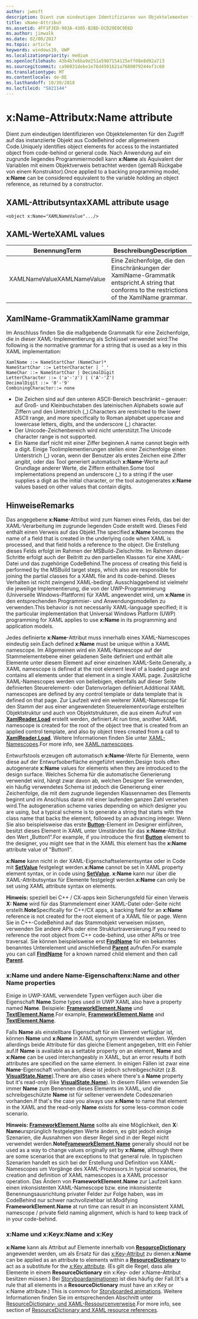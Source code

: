 ```yaml
---
author: jwmsft
description: Dient zum eindeutigen Identifizieren von Objektelementen für den Zugriff auf das instanziierte Objekt aus CodeBehind- oder allgemeinem Code.
title: xName-Attribut
ms.assetid: 4FF1F3ED-903A-4305-B2BD-DCD29E0C9E6D
ms.author: jimwalk
ms.date: 02/08/2017
ms.topic: article
keywords: windows10, UWP
ms.localizationpriority: medium
ms.openlocfilehash: 43b4b7e6ba9e251a5907154125eff08e8d92a713
ms.sourcegitcommit: ca96031debe1e76d4501621a7680079244ef1c60
ms.translationtype: MT
ms.contentlocale: de-DE
ms.lasthandoff: 10/30/2018
ms.locfileid: "5821144"
---
```

# <a name="xname-attribute"></a><span data-ttu-id="b2208-104">x:Name-Attribut</span><span class="sxs-lookup"><span data-stu-id="b2208-104">x:Name attribute</span></span>


<span data-ttu-id="b2208-105">Dient zum eindeutigen Identifizieren von Objektelementen für den Zugriff auf das instanziierte Objekt aus CodeBehind oder allgemeinem Code.</span><span class="sxs-lookup"><span data-stu-id="b2208-105">Uniquely identifies object elements for access to the instantiated object from code-behind or general code.</span></span> <span data-ttu-id="b2208-106">Nach Anwendung auf ein zugrunde liegendes Programmiermodell kann **x:Name** als Äquivalent der Variablen mit einem Objektverweis betrachtet werden (gemäß Rückgabe von einem Konstruktor).</span><span class="sxs-lookup"><span data-stu-id="b2208-106">Once applied to a backing programming model, **x:Name** can be considered equivalent to the variable holding an object reference, as returned by a constructor.</span></span>

## <a name="xaml-attribute-usage"></a><span data-ttu-id="b2208-107">XAML-Attributsyntax</span><span class="sxs-lookup"><span data-stu-id="b2208-107">XAML attribute usage</span></span>

``` syntax
<object x:Name="XAMLNameValue".../>
```

## <a name="xaml-values"></a><span data-ttu-id="b2208-108">XAML-Werte</span><span class="sxs-lookup"><span data-stu-id="b2208-108">XAML values</span></span>

| <span data-ttu-id="b2208-109">Benennung</span><span class="sxs-lookup"><span data-stu-id="b2208-109">Term</span></span> | <span data-ttu-id="b2208-110">Beschreibung</span><span class="sxs-lookup"><span data-stu-id="b2208-110">Description</span></span> |
|------|-------------|
| <span data-ttu-id="b2208-111">XAMLNameValue</span><span class="sxs-lookup"><span data-stu-id="b2208-111">XAMLNameValue</span></span> | <span data-ttu-id="b2208-112">Eine Zeichenfolge, die den Einschränkungen der XamlName-Grammatik entspricht.</span><span class="sxs-lookup"><span data-stu-id="b2208-112">A string that conforms to the restrictions of the XamlName grammar.</span></span> |

##  <a name="xamlname-grammar"></a><span data-ttu-id="b2208-113"> XamlName-Grammatik</span><span class="sxs-lookup"><span data-stu-id="b2208-113">XamlName grammar</span></span>

<span data-ttu-id="b2208-114">Im Anschluss finden Sie die maßgebende Grammatik für eine Zeichenfolge, die in dieser XAML-Implementierung als Schlüssel verwendet wird:</span><span class="sxs-lookup"><span data-stu-id="b2208-114">The following is the normative grammar for a string that is used as a key in this XAML implementation:</span></span>

``` syntax
XamlName ::= NameStartChar (NameChar)*
NameStartChar ::= LetterCharacter | '_'
NameChar ::= NameStartChar | DecimalDigit
LetterCharacter ::= ('a'-'z') | ('A'-'Z')
DecimalDigit ::= '0'-'9'
CombiningCharacter::= none
```

-   <span data-ttu-id="b2208-115">Die Zeichen sind auf den unteren ASCII-Bereich beschränkt – genauer: auf Groß- und Kleinbuchstaben des lateinischen Alphabets sowie auf Ziffern und den Unterstrich (\_).</span><span class="sxs-lookup"><span data-stu-id="b2208-115">Characters are restricted to the lower ASCII range, and more specifically to Roman alphabet uppercase and lowercase letters, digits, and the underscore (\_) character.</span></span>
-   <span data-ttu-id="b2208-116">Der Unicode-Zeichenbereich wird nicht unterstützt.</span><span class="sxs-lookup"><span data-stu-id="b2208-116">The Unicode character range is not supported.</span></span>
-   <span data-ttu-id="b2208-117">Ein Name darf nicht mit einer Ziffer beginnen.</span><span class="sxs-lookup"><span data-stu-id="b2208-117">A name cannot begin with a digit.</span></span> <span data-ttu-id="b2208-118">Einige Toolimplementierungen stellen einer Zeichenfolge einen Unterstrich (\_) voran, wenn der Benutzer als erstes Zeichen eine Ziffer angibt, oder das Tool generiert automatisch **x:Name**-Werte auf Grundlage anderer Werte, die Ziffern enthalten.</span><span class="sxs-lookup"><span data-stu-id="b2208-118">Some tool implementations prepend an underscore (\_) to a string if the user supplies a digit as the initial character, or the tool autogenerates **x:Name** values based on other values that contain digits.</span></span>

## <a name="remarks"></a><span data-ttu-id="b2208-119">Hinweise</span><span class="sxs-lookup"><span data-stu-id="b2208-119">Remarks</span></span>

<span data-ttu-id="b2208-120">Das angegebene **x:Name**-Attribut wird zum Namen eines Felds, das bei der XAML-Verarbeitung im zugrunde liegenden Code erstellt wird. Dieses Feld enthält einen Verweis auf das Objekt.</span><span class="sxs-lookup"><span data-stu-id="b2208-120">The specified **x:Name** becomes the name of a field that is created in the underlying code when XAML is processed, and that field holds a reference to the object.</span></span> <span data-ttu-id="b2208-121">Die Erstellung dieses Felds erfolgt im Rahmen der MSBuild-Zielschritte. Im Rahmen dieser Schritte erfolgt auch der Beitritt zu den partiellen Klassen für eine XAML-Datei und das zugehörige CodeBehind.</span><span class="sxs-lookup"><span data-stu-id="b2208-121">The process of creating this field is performed by the MSBuild target steps, which also are responsible for joining the partial classes for a XAML file and its code-behind.</span></span> <span data-ttu-id="b2208-122">Dieses Verhalten ist nicht zwingend XAML-bedingt. Ausschlaggebend ist vielmehr die jeweilige Implementierung, die von der UWP-Programmierung (Universelle Windows-Plattform) für XAML angewendet wird, um **x:Name** in den entsprechenden Programmier- und Anwendungsmodellen zu verwenden.</span><span class="sxs-lookup"><span data-stu-id="b2208-122">This behavior is not necessarily XAML-language specified; it is the particular implementation that Universal Windows Platform (UWP) programming for XAML applies to use **x:Name** in its programming and application models.</span></span>

<span data-ttu-id="b2208-123">Jedes definierte **x:Name**-Attribut muss innerhalb eines XAML-Namescopes eindeutig sein.</span><span class="sxs-lookup"><span data-stu-id="b2208-123">Each defined **x:Name** must be unique within a XAML namescope.</span></span> <span data-ttu-id="b2208-124">Im Allgemeinen wird ein XAML-Namescope auf der Stammelementebene einer geladenen Seite definiert und enthält alle Elemente unter diesem Element auf einer einzelnen XAML-Seite.</span><span class="sxs-lookup"><span data-stu-id="b2208-124">Generally, a XAML namescope is defined at the root element level of a loaded page and contains all elements under that element in a single XAML page.</span></span> <span data-ttu-id="b2208-125">Zusätzliche XAML-Namescopes werden von beliebigen, ebenfalls auf dieser Seite definierten Steuerelement- oder Datenvorlagen definiert.</span><span class="sxs-lookup"><span data-stu-id="b2208-125">Additional XAML namescopes are defined by any control template or data template that is defined on that page.</span></span> <span data-ttu-id="b2208-126">Zur Laufzeit wird ein weiterer XAML-Namescope für den Stamm der aus einer angewendeten Steuerelementvorlage erstellten Objektstruktur und auch von Objektstrukturen, die aus einem Aufruf von [**XamlReader.Load**](https://msdn.microsoft.com/library/windows/apps/br228048) erstellt werden, definiert.</span><span class="sxs-lookup"><span data-stu-id="b2208-126">At run time, another XAML namescope is created for the root of the object tree that is created from an applied control template, and also by object trees created from a call to [**XamlReader.Load**](https://msdn.microsoft.com/library/windows/apps/br228048).</span></span> <span data-ttu-id="b2208-127">Weitere Informationen finden Sie unter [XAML-Namescopes](xaml-namescopes.md).</span><span class="sxs-lookup"><span data-stu-id="b2208-127">For more info, see [XAML namescopes](xaml-namescopes.md).</span></span>

<span data-ttu-id="b2208-128">Entwurfstools erzeugen oft automatisch **x:Name**-Werte für Elemente, wenn diese auf der Entwurfsoberfläche eingeführt werden.</span><span class="sxs-lookup"><span data-stu-id="b2208-128">Design tools often autogenerate **x:Name** values for elements when they are introduced to the design surface.</span></span> <span data-ttu-id="b2208-129">Welches Schema für die automatische Generierung verwendet wird, hängt zwar davon ab, welchen Designer Sie verwenden, ein häufig verwendetes Schema ist jedoch die Generierung einer Zeichenfolge, die mit dem zugrunde liegenden Klassennamen des Elements beginnt und im Anschluss daran mit einer laufenden ganzen Zahl versehen wird.</span><span class="sxs-lookup"><span data-stu-id="b2208-129">The autogeneration scheme varies depending on which designer you are using, but a typical scheme is to generate a string that starts with the class name that backs the element, followed by an advancing integer.</span></span> <span data-ttu-id="b2208-130">Wenn Sie also beispielsweise das erste [**Button**](https://msdn.microsoft.com/library/windows/apps/br209265)-Element im Designer einführen, besitzt dieses Element in XAML unter Umständen für das **x:Name**-Attribut den Wert „Button1“.</span><span class="sxs-lookup"><span data-stu-id="b2208-130">For example, if you introduce the first [**Button**](https://msdn.microsoft.com/library/windows/apps/br209265) element to the designer, you might see that in the XAML this element has the **x:Name** attribute value of "Button1".</span></span>

<span data-ttu-id="b2208-131">**x:Name** kann nicht in der XAML-Eigenschaftselementsyntax oder in Code mit [**SetValue**](https://msdn.microsoft.com/library/windows/apps/br242361) festgelegt werden.</span><span class="sxs-lookup"><span data-stu-id="b2208-131">**x:Name** cannot be set in XAML property element syntax, or in code using [**SetValue**](https://msdn.microsoft.com/library/windows/apps/br242361).</span></span> <span data-ttu-id="b2208-132">**x:Name** kann nur über die XAML-Attributsyntax für Elemente festgelegt werden.</span><span class="sxs-lookup"><span data-stu-id="b2208-132">**x:Name** can only be set using XAML attribute syntax on elements.</span></span>

<span data-ttu-id="b2208-133">**Hinweis:** speziell bei C++ / CX-apps kein Sicherungsfeld für einen Verweis **X: Name** wird für das Stammelement einer XAML-Datei oder-Seite nicht erstellt.</span><span class="sxs-lookup"><span data-stu-id="b2208-133">**Note**Specifically for C++/CX apps, a backing field for an **x:Name** reference is not created for the root element of a XAML file or page.</span></span> <span data-ttu-id="b2208-134">Wenn Sie in C++-CodeBehind auf das Stammobjekt verweisen müssen, verwenden Sie andere APIs oder eine Strukturtraversierung.</span><span class="sxs-lookup"><span data-stu-id="b2208-134">If you need to reference the root object from C++ code-behind, use other APIs or tree traversal.</span></span> <span data-ttu-id="b2208-135">Sie können beispielsweise erst [**FindName**](https://msdn.microsoft.com/library/windows/apps/br208715) für ein bekanntes benanntes Unterelement und anschließend [**Parent**](https://msdn.microsoft.com/library/windows/apps/br208739) aufrufen.</span><span class="sxs-lookup"><span data-stu-id="b2208-135">For example you can call [**FindName**](https://msdn.microsoft.com/library/windows/apps/br208715) for a known named child element and then call [**Parent**](https://msdn.microsoft.com/library/windows/apps/br208739).</span></span>

### <a name="xname-and-other-name-properties"></a><span data-ttu-id="b2208-136">x:Name und andere Name-Eigenschaften</span><span class="sxs-lookup"><span data-stu-id="b2208-136">x:Name and other Name properties</span></span>

<span data-ttu-id="b2208-137">Einige in UWP-XAML verwendete Typen verfügen auch über die Eigenschaft **Name**.</span><span class="sxs-lookup"><span data-stu-id="b2208-137">Some types used in UWP XAML also have a property named **Name**.</span></span> <span data-ttu-id="b2208-138">Beispiele: [**FrameworkElement.Name**](https://msdn.microsoft.com/library/windows/apps/br208735) und [**TextElement.Name**](https://msdn.microsoft.com/library/windows/apps/hh702125).</span><span class="sxs-lookup"><span data-stu-id="b2208-138">For example, [**FrameworkElement.Name**](https://msdn.microsoft.com/library/windows/apps/br208735) and [**TextElement.Name**](https://msdn.microsoft.com/library/windows/apps/hh702125).</span></span>

<span data-ttu-id="b2208-139">Falls **Name** als einstellbare Eigenschaft für ein Element verfügbar ist, können **Name** und **x:Name** in XAML synonym verwendet werden. Werden allerdings beide Attribute für das gleiche Element angegeben, tritt ein Fehler auf.</span><span class="sxs-lookup"><span data-stu-id="b2208-139">If **Name** is available as a settable property on an element, **Name** and **x:Name** can be used interchangeably in XAML, but an error results if both attributes are specified on the same element.</span></span> <span data-ttu-id="b2208-140">In einigen Fällen ist zwar eine **Name**-Eigenschaft vorhanden, diese ist jedoch schreibgeschützt (z.B. [**VisualState.Name**](https://msdn.microsoft.com/library/windows/apps/br209031)).</span><span class="sxs-lookup"><span data-stu-id="b2208-140">There are also cases where there's a **Name** property but it's read-only (like [**VisualState.Name**](https://msdn.microsoft.com/library/windows/apps/br209031)).</span></span> <span data-ttu-id="b2208-141">In diesem Fällen verwenden Sie immer **Name** zum Benennen dieses Elements im XAML, und die schreibgeschützte **Name** ist für seltener verwendete Codeszenarien vorhanden.</span><span class="sxs-lookup"><span data-stu-id="b2208-141">If that's the case you always use **x:Name** to name that element in the XAML and the read-only **Name** exists for some less-common code scenario.</span></span>

<span data-ttu-id="b2208-142">**Hinweis:** [**FrameworkElement.Name**](https://msdn.microsoft.com/library/windows/apps/br208735) sollte als eine Möglichkeit, den **X: Name**ursprünglich festgelegten Werte ändern, es gibt jedoch einige Szenarien, die Ausnahmen von dieser Regel sind in der Regel nicht verwendet werden.</span><span class="sxs-lookup"><span data-stu-id="b2208-142">**Note**[**FrameworkElement.Name**](https://msdn.microsoft.com/library/windows/apps/br208735) generally should not be used as a way to change values originally set by **x:Name**, although there are some scenarios that are exceptions to that general rule.</span></span> <span data-ttu-id="b2208-143">In typischen Szenarien handelt es sich bei der Erstellung und Definition von XAML-Namescopes um Vorgänge des XAML-Prozessors.</span><span class="sxs-lookup"><span data-stu-id="b2208-143">In typical scenarios, the creation and definition of XAML namescopes is a XAML processor operation.</span></span> <span data-ttu-id="b2208-144">Das Ändern von **FrameworkElement.Name** zur Laufzeit kann einen inkonsistenten XAML-Namescope bzw. eine inkonsistente Benennungsausrichtung privater Felder zur Folge haben, was im CodeBehind nur schwer nachvollziehbar ist.</span><span class="sxs-lookup"><span data-stu-id="b2208-144">Modifying **FrameworkElement.Name** at run time can result in an inconsistent XAML namescope / private field naming alignment, which is hard to keep track of in your code-behind.</span></span>

### <a name="xname-and-xkey"></a><span data-ttu-id="b2208-145">x:Name und x:Key</span><span class="sxs-lookup"><span data-stu-id="b2208-145">x:Name and x:Key</span></span>

<span data-ttu-id="b2208-146">**x:Name** kann als Attribut auf Elemente innerhalb von [**ResourceDictionary**](https://msdn.microsoft.com/library/windows/apps/br208794) angewendet werden, um als Ersatz für das [x:Key-Attribut](x-key-attribute.md) zu dienen.</span><span class="sxs-lookup"><span data-stu-id="b2208-146">**x:Name** can be applied as an attribute to elements within a [**ResourceDictionary**](https://msdn.microsoft.com/library/windows/apps/br208794) to act as a substitute for the [x:Key attribute](x-key-attribute.md).</span></span> <span data-ttu-id="b2208-147">(Es gilt die Regel, dass alle Elemente in einem **ResourceDictionary** ein x:Key- oder x:Name-Attribut besitzen müssen.) Bei [Storyboardanimationen](https://msdn.microsoft.com/library/windows/apps/mt187354) ist dies häufig der Fall.</span><span class="sxs-lookup"><span data-stu-id="b2208-147">(It's a rule that all elements in a **ResourceDictionary** must have an x:Key or x:Name attribute.) This is common for [Storyboarded animations](https://msdn.microsoft.com/library/windows/apps/mt187354).</span></span> <span data-ttu-id="b2208-148">Weitere Informationen finden Sie im entsprechenden Abschnitt unter [ResourceDictionary- und XAML-Ressourcenverweise](https://msdn.microsoft.com/library/windows/apps/mt187273).</span><span class="sxs-lookup"><span data-stu-id="b2208-148">For more info, see section of [ResourceDictionary and XAML resource references](https://msdn.microsoft.com/library/windows/apps/mt187273).</span></span>

